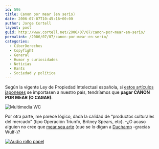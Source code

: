 ```yaml
---
id: 596
title: Canon por mear (en serio)
date: 2006-07-07T10:45:16+00:00
author: Jorge Cortell
layout: post
guid: http://www.cortell.net/2006/07/07/canon-por-mear-en-serio/
permalink: /2006/07/07/canon-por-mear-en-serio/
categories:
  - CiberDerechos
  - Copyfight
  - General
  - Humor y curiosidades
  - Noticias
  - Rants
  - Sociedad y polí­tica
---
```

Según la vigente Ley de Propiedad Intelectual española, si <a target="_blank" title="WC Multimedia" href="http://www.nopuedocreer.com/quelohayaninventado/?p=62">estos artí­culos japoneses</a> se importasen a nuestro paí­s, tendrí­amos que **pagar CANON POR MEAR (O CAGAR)**.

![Multimedia WC](http://photos13.flickr.com/18588065_7641dbe7d0_m.jpg "Multimedia WC")

Por otra parte, me parece lógico, dada la calidad de &#8220;productos culturales del mercado&#8221; (tipo Operación Triunfo, Britney Spears, etc). -¿O acaso alguien no cree que <a title="Duchamp Fountain" target="_blank" href="http://en.wikipedia.org/wiki/Fountain_(Duchamp)">mear sea arte</a> (que se lo digan a <a title="Duchamp" target="_blank" href="http://es.wikipedia.org/wiki/Duchamp">Duchamp</a> -gracias Wulf-)?

<a title="Papel que habla, en Xataka" target="_blank" href="http://xataka.com/archivos/2005/06/09-el-papel-higienico-que-te-hab.php"><img title="Audio rollo papel" alt="Audio rollo papel" src="http://photos12.flickr.com/18589486_3b07cb425a_m.jpg" /></a>